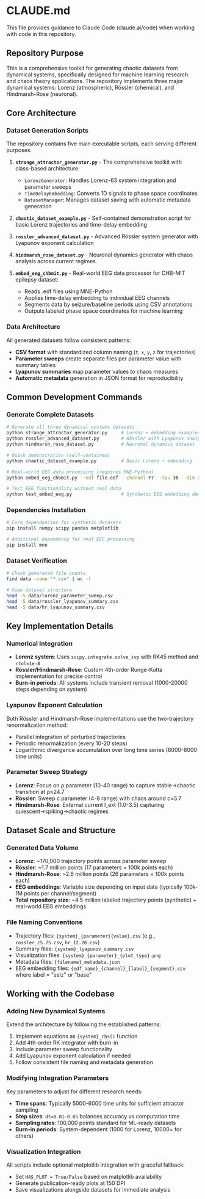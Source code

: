 # CLAUDE.md

This file provides guidance to Claude Code (claude.ai/code) when working with code in this repository.

## Repository Purpose

This is a comprehensive toolkit for generating chaotic datasets from dynamical systems, specifically designed for machine learning research and chaos theory applications. The repository implements three major dynamical systems: Lorenz (atmospheric), Rössler (chemical), and Hindmarsh-Rose (neuronal).

## Core Architecture

### Dataset Generation Scripts
The repository contains five main executable scripts, each serving different purposes:

1. **`strange_attractor_generator.py`** - The comprehensive toolkit with class-based architecture:
   - `LorenzGenerator`: Handles Lorenz-63 system integration and parameter sweeps
   - `TimeDelayEmbedding`: Converts 1D signals to phase space coordinates
   - `DatasetManager`: Manages dataset saving with automatic metadata generation

2. **`chaotic_dataset_example.py`** - Self-contained demonstration script for basic Lorenz trajectories and time-delay embedding

3. **`rossler_advanced_dataset.py`** - Advanced Rössler system generator with Lyapunov exponent calculation

4. **`hindmarsh_rose_dataset.py`** - Neuronal dynamics generator with chaos analysis across current regimes

5. **`embed_eeg_chbmit.py`** - Real-world EEG data processor for CHB-MIT epilepsy dataset:
   - Reads .edf files using MNE-Python
   - Applies time-delay embedding to individual EEG channels
   - Segments data by seizure/baseline periods using CSV annotations
   - Outputs labeled phase space coordinates for machine learning

### Data Architecture
All generated datasets follow consistent patterns:
- **CSV format** with standardized column naming (`t`, `x`, `y`, `z` for trajectories)
- **Parameter sweeps** create separate files per parameter value with summary tables
- **Lyapunov summaries** map parameter values to chaos measures
- **Automatic metadata** generation in JSON format for reproducibility

## Common Development Commands

### Generate Complete Datasets
```bash
# Generate all three dynamical systems datasets
python strange_attractor_generator.py     # Lorenz + embedding examples
python rossler_advanced_dataset.py        # Rössler with Lyapunov analysis  
python hindmarsh_rose_dataset.py          # Neuronal dynamics dataset

# Quick demonstration (self-contained)
python chaotic_dataset_example.py         # Basic Lorenz + embedding

# Real-world EEG data processing (requires MNE-Python)
python embed_eeg_chbmit.py --edf file.edf --channel F7 --tau 30 --dim 3

# Test EEG functionality without real data
python test_embed_eeg.py                  # Synthetic EEG embedding demo
```

### Dependencies Installation
```bash
# Core dependencies for synthetic datasets
pip install numpy scipy pandas matplotlib

# Additional dependency for real EEG processing
pip install mne
```

### Dataset Verification
```bash
# Check generated file counts
find data -name "*.csv" | wc -l

# View dataset structure  
head -5 data/lorenz_parameter_sweep.csv
head -5 data/rossler_lyapunov_summary.csv
head -5 data/hr_lyapunov_summary.csv
```

## Key Implementation Details

### Numerical Integration
- **Lorenz system**: Uses `scipy.integrate.solve_ivp` with RK45 method and `rtol=1e-8`
- **Rössler/Hindmarsh-Rose**: Custom 4th-order Runge-Kutta implementation for precise control
- **Burn-in periods**: All systems include transient removal (1000-20000 steps depending on system)

### Lyapunov Exponent Calculation
Both Rössler and Hindmarsh-Rose implementations use the two-trajectory renormalization method:
- Parallel integration of perturbed trajectories
- Periodic renormalization (every 10-20 steps)
- Logarithmic divergence accumulation over long time series (6000-8000 time units)

### Parameter Sweep Strategy
- **Lorenz**: Focus on ρ parameter (10-40 range) to capture stable→chaotic transition at ρ≈24.7
- **Rössler**: Sweep c parameter (4-8 range) with chaos around c≈5.7  
- **Hindmarsh-Rose**: External current I_ext (1.0-3.5) capturing quiescent→spiking→chaotic regimes

## Dataset Scale and Structure

### Generated Data Volume
- **Lorenz**: ~170,000 trajectory points across parameter sweep
- **Rössler**: ~1.7 million points (17 parameters × 100k points each)
- **Hindmarsh-Rose**: ~2.6 million points (26 parameters × 100k points each)
- **EEG embeddings**: Variable size depending on input data (typically 100k-1M points per channel/segment)
- **Total repository size**: ~4.5 million labeled trajectory points (synthetic) + real-world EEG embeddings

### File Naming Conventions
- Trajectory files: `{system}_{parameter}{value}.csv` (e.g., `rossler_c5.75.csv`, `hr_I2.20.csv`)
- Summary files: `{system}_lyapunov_summary.csv`
- Visualization files: `{system}_{parameter}_{plot_type}.png`
- Metadata files: `{filename}_metadata.json`
- EEG embedding files: `{edf_name}_{channel}_{label}_{segment}.csv` where label = "seiz" or "base"

## Working with the Codebase

### Adding New Dynamical Systems
Extend the architecture by following the established patterns:
1. Implement equations as `{system}_rhs()` function
2. Add 4th-order RK integrator with burn-in
3. Include parameter sweep functionality
4. Add Lyapunov exponent calculation if needed
5. Follow consistent file naming and metadata generation

### Modifying Integration Parameters
Key parameters to adjust for different research needs:
- **Time spans**: Typically 5000-6000 time units for sufficient attractor sampling
- **Step sizes**: `dt=0.01-0.05` balances accuracy vs computation time
- **Sampling rates**: 100,000 points standard for ML-ready datasets
- **Burn-in periods**: System-dependent (1000 for Lorenz, 10000+ for others)

### Visualization Integration
All scripts include optional matplotlib integration with graceful fallback:
- Set `HAS_PLOT = True/False` based on matplotlib availability
- Generate publication-ready plots at 150 DPI
- Save visualizations alongside datasets for immediate analysis